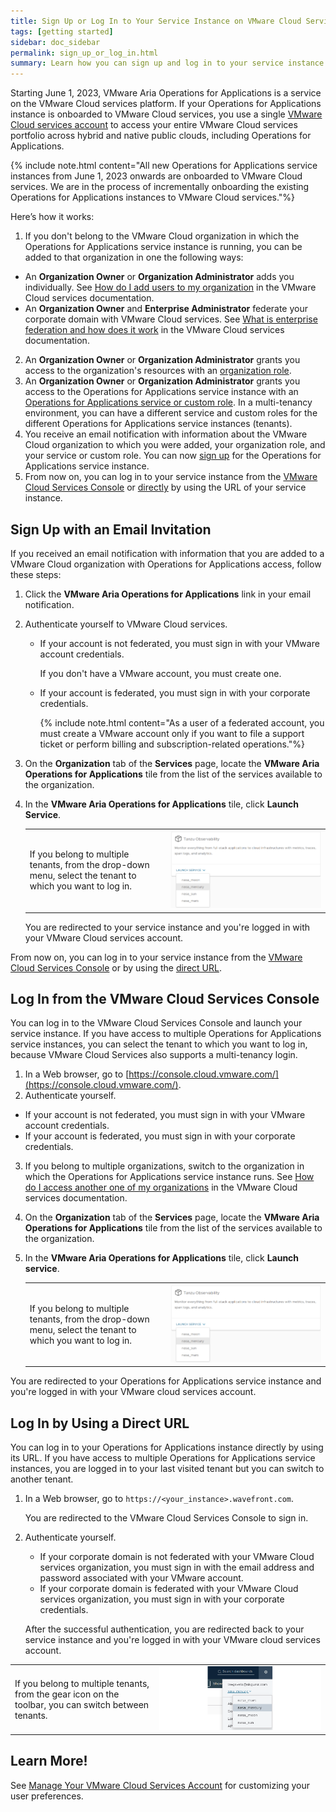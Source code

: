 ```yaml
---
title: Sign Up or Log In to Your Service Instance on VMware Cloud Services
tags: [getting started]
sidebar: doc_sidebar
permalink: sign_up_or_log_in.html
summary: Learn how you can sign up and log in to your service instance if it's onboarded to VMware Cloud services.
---
```

Starting June 1, 2023, VMware Aria Operations for Applications is a service on the VMware Cloud services platform. If your Operations for Applications instance is onboarded to VMware Cloud services, you use a single [VMware Cloud services account](csp_getting_started.html#what-is-a-vmware-cloud-services-account) to access your entire VMware Cloud services portfolio across hybrid and native public clouds, including Operations for Applications.

{% include note.html content="All new Operations for Applications service instances from June 1, 2023 onwards are onboarded to VMware Cloud services. We are in the process of incrementally onboarding the existing Operations for Applications instances to VMware Cloud services."%}

Here’s how it works:
1.	If you don't belong to the VMware Cloud organization in which the Operations for Applications service instance is running, you can be added to that organization in one the following ways:
- An **Organization Owner** or **Organization Administrator** adds you individually. See [How do I add users to my organization](https://docs.vmware.com/en/VMware-Cloud-services/services/Using-VMware-Cloud-Services/GUID-47AA313E-9DAC-447C-B6C8-DF71ED45B0D5.html) in the VMware Cloud services documentation.
- An **Organization Owner** and **Enterprise Administrator** federate your corporate domain with VMware Cloud services. See [What is enterprise federation and how does it work](https://docs.vmware.com/en/VMware-Cloud-services/services/setting-up-enterprise-federation-cloud-services/GUID-76FAECB3-CFAA-461E-B9C9-2A49C39CD17F.html) in the VMware Cloud services documentation.
2. An **Organization Owner** or **Organization Administrator** grants you access to the organization's resources with an [organization role](csp_getting_started.html#what-is-a-vmware-cloud-organization-role).
3. An **Organization Owner** or **Organization Administrator** grants you access to the Operations for Applications service instance with an [Operations for Applications service or custom role](csp_users_roles.html). In a multi-tenancy environment, you can have a different service and custom roles for the different Operations for Applications service instances (tenants).
3. You receive an email notification with information about the VMware Cloud organization to which you were added, your organization role, and your service or custom role. You can now [sign up](#sign-up-with-an-email-invitation) for the Operations for Applications service instance.
4. From now on, you can log in to your service instance from the [VMware Cloud Services Console](#log-in-from-the-vmware-cloud-services-console) or [directly](#log-in-by-using-a-direct-url) by using the URL of your service instance.

## Sign Up with an Email Invitation

If you received an email notification with information that you are added to a VMware Cloud organization with Operations for Applications access, follow these steps:

1. Click the **VMware Aria Operations for Applications** link in your email notification.
2. Authenticate yourself to VMware Cloud services. 
    - If your account is not federated, you must sign in with your VMware account credentials.
    
      If you don't have a VMware account, you must create one.
    - If your account is federated, you must sign in with your corporate credentials.
  
      {% include note.html content="As a user of a federated account, you must create a VMware account only if you want to file a support ticket or perform billing and subscription-related operations."%}
3. On the **Organization** tab of the **Services** page, locate the **VMware Aria Operations for Applications** tile from the list of the services available to the organization.
4. In the **VMware Aria Operations for Applications** tile, click **Launch Service**.

   <table>
   <tr>
   <td>If you belong to multiple tenants, from the drop-down menu, select the tenant to which you want to log in.</td>
   <td><img src="/images/csp_multi_tenancy.png" alt="Drop-down menu with several tenants."></td>
   </tr>
   </table>

    You are redirected to your service instance and you're logged in with your VMware Cloud services account.
    
From now on, you can log in to your service instance from the [VMware Cloud Services Console](#log-in-from-the-vmware-cloud-services-console) or by using the [direct URL](#log-in-by-using-a-direct-url).

## Log In from the VMware Cloud Services Console

You can log in to the VMware Cloud Services Console and launch your service instance. If you have access to multiple Operations for Applications service instances, you can select the tenant to which you want to log in, because VMware Cloud Services also supports a multi-tenancy login.

1. In a Web browser, go to [https://console.cloud.vmware.com/](https://console.cloud.vmware.com/).
2. Authenticate yourself.
  - If your account is not federated, you must sign in with your VMware account credentials. 
  - If your account is federated, you must sign in with your corporate credentials.
3. If you belong to multiple organizations, switch to the organization in which the Operations for Applications service instance runs. See [How do I access another one of my organizations](https://docs.vmware.com/en/VMware-Cloud-services/services/Using-VMware-Cloud-Services/GUID-432417CF-CE0C-48EB-BEBB-8C27751577D1.html) in the VMware Cloud services documentation.
4. On the **Organization** tab of the **Services** page, locate the **VMware Aria Operations for Applications** tile from the list of the services available to the organization.
5. In the **VMware Aria Operations for Applications** tile, click **Launch service**.

    <table>
    <tr>
    <td>If you belong to multiple tenants, from the drop-down menu, select the tenant to which you want to log in.</td>
    <td><img src="/images/csp_multi_tenancy.png" alt="Drop-down menu with several tenants."></td>
    </tr>
    </table>

You are redirected to your Operations for Applications service instance and you're logged in with your VMware cloud services account.

## Log In by Using a Direct URL

You can log in to your  Operations for Applications instance directly by using its URL. If you have access to multiple Operations for Applications service instances, you are logged in to your last visited tenant but you can switch to another tenant.

1. In a Web browser, go to `https://<your_instance>.wavefront.com`.

    You are redirected to the VMware Cloud Services Console to sign in.
2. Authenticate yourself.
    -  If your corporate domain is not federated with your VMware Cloud services organization, you must sign in with the email address and password associated with your VMware account.
    - If your corporate domain is federated with your VMware Cloud services organization, you must sign in with your corporate credentials.

    After the successful authentication, you are redirected back to your service instance and you're logged in with your VMware cloud services account.

<table>
<tr>
<td>If you belong to multiple tenants, from the gear icon on the toolbar, you can switch between tenants.</td>
<td><img src="/images/to_multi_tenancy.png" alt="Drop-down menu with several tenants."></td>
</tr>
</table>

## Learn More!

See [Manage Your VMware Cloud Services Account](csp_users_account_managing.html) for customizing your user preferences.
